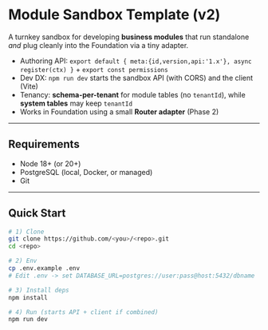 # Module Sandbox Template (v2)

A turnkey sandbox for developing **business modules** that run standalone *and* plug cleanly into the Foundation via a tiny adapter.
- Authoring API: `export default { meta:{id,version,api:'1.x'}, async register(ctx) }` + `export const permissions`
- Dev DX: `npm run dev` starts the sandbox API (with CORS) and the client (Vite)
- Tenancy: **schema-per-tenant** for module tables (no `tenantId`), while **system tables** may keep `tenantId`
- Works in Foundation using a small **Router adapter** (Phase 2)

---

## Requirements
- Node 18+ (or 20+)
- PostgreSQL (local, Docker, or managed)
- Git

---

## Quick Start

```bash
# 1) Clone
git clone https://github.com/<you>/<repo>.git
cd <repo>

# 2) Env
cp .env.example .env
# Edit .env -> set DATABASE_URL=postgres://user:pass@host:5432/dbname

# 3) Install deps
npm install

# 4) Run (starts API + client if combined)
npm run dev
